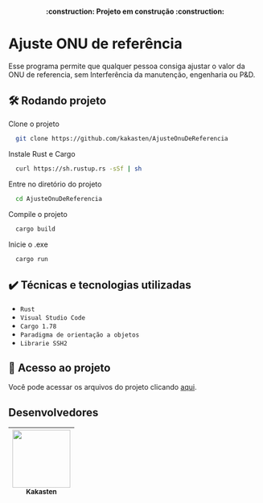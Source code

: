 <h4 align="center"> 
    :construction:  Projeto em construção  :construction:
</h4>

# Ajuste ONU de referência

Esse programa permite que qualquer pessoa consiga ajustar o valor da ONU de referencia, sem Interferência da manutenção, engenharia ou P&D.

## 🛠️ Rodando projeto

Clone o projeto

```bash
  git clone https://github.com/kakasten/AjusteOnuDeReferencia
```

Instale Rust e Cargo

```bash
  curl https://sh.rustup.rs -sSf | sh
```

Entre no diretório do projeto

```bash
  cd AjusteOnuDeReferencia
```

Compile o projeto 

```bash
  cargo build
```

Inicie o .exe

```bash
  cargo run
  ```

## ✔️ Técnicas e tecnologias utilizadas

- ``Rust``
- ``Visual Studio Code``
- ``Cargo 1.78``
- ``Paradigma de orientação a objetos``
- ``Librarie SSH2``

## 📁 Acesso ao projeto
Você pode acessar os arquivos do projeto clicando [aqui](https://github.com/kakasten/AjusteOnuDeReferencia/tree/master/src).

## Desenvolvedores
| [<img src="https://avatars.githubusercontent.com/u/109047608?s=96&v=4" width=115><br><sub>Kakasten</sub>](https://github.com/kakasten) |
| :---: |

